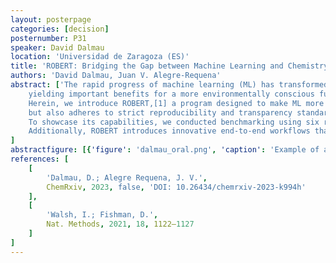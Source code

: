 ```yaml
---
layout: posterpage
categories: [decision]
posternumber: P31
speaker: David Dalmau
location: 'Universidad de Zaragoza (ES)'
title: 'ROBERT: Bridging the Gap between Machine Learning and Chemistry'
authors: 'David Dalmau, Juan V. Alegre-Requena'
abstract: ['The rapid progress of machine learning (ML) has transformed chemical research. Its integration not only fulfills technological needs but also fosters sustainability through the adoption of digitalized procedures, 
    yielding important benefits for a more environmentally conscious future. Despite this evolution, there are implementation gaps that hinder the widespread adoption of ML protocols among a significant portion of the chemistry community.
    Herein, we introduce ROBERT,[1] a program designed to make ML more accessible to chemists regardless of their level of programming. This software not only enables researchers to produce results comparable to experts in the field, 
    but also adheres to strict reproducibility and transparency standards.[2]
    To showcase its capabilities, we conducted benchmarking using six recent ML studies in chemistry successfully demonstrating its effectiveness across databases with varying sizes, ranging from 18 to over 4,000 entries. 
    Additionally, ROBERT introduces innovative end-to-end workflows that enable users to input SMILES and generate ML predictors (Fig. 1).'
]
abstractfigure: [{'figure': 'dalmau_oral.png', 'caption': 'Example of automated SMILES to predictor workflow.'}]
references: [
    [
        'Dalmau, D.; Alegre Requena, J. V.',
        ChemRxiv, 2023, false, 'DOI: 10.26434/chemrxiv-2023-k994h'
    ],
    [
        'Walsh, I.; Fishman, D.',
        Nat. Methods, 2021, 18, 1122–1127
    ]
]
---
```

